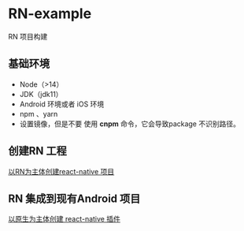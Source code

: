 # RN-example
RN 项目构建
## 基础环境
* Node（>14）
* JDK（jdk11）
* Android 环境或者 iOS 环境
* npm 、yarn
* 设置镜像，但是不要 使用 **cnpm** 命令，它会导致package 不识别路径。

## 创建RN 工程
[以RN为主体创建react-native 项目](https://github.com/wdmxzf/RN-example/tree/rn-project)

## RN 集成到现有Android 项目
[以原生为主体创建 react-native 插件](https://github.com/wdmxzf/RN-example/tree/android-rn-plugin)
